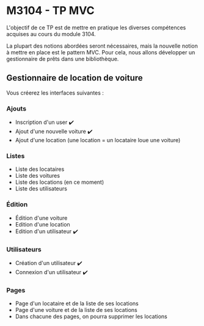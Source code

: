 # M3104 - TP MVC

L'objectif de ce TP est de mettre en pratique les diverses compétences acquises au cours du module 3104.

La plupart des notions abordées seront nécessaires, mais la nouvelle notion à mettre en place est le pattern MVC.
Pour cela, nous allons développer un gestionnaire de prêts dans une bibliothèque.

## Gestionnaire de location de voiture
Vous créerez les interfaces suivantes :

### Ajouts
- Inscription d'un user :heavy_check_mark:
- Ajout d'une nouvelle voiture :heavy_check_mark:
- Ajout d'une location (une location = un locataire loue une voiture)

### Listes
- Liste des locataires
- Liste des voitures
- Liste des locations (en ce moment)
- Liste des utilisateurs

### Édition
- Édition d'une voiture
- Edition d'une location
- Edition d'un utilisateur :heavy_check_mark:

### Utilisateurs
- Création d'un utilisateur :heavy_check_mark:
- Connexion d'un utilisateur :heavy_check_mark:


### Pages
- Page d'un locataire et de la liste de ses locations
- Page d'une voiture et de la liste de ses locations
- Dans chacune des pages, on pourra supprimer les locations
